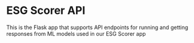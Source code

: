 # ESG Scorer API

This is the Flask app that supports API endpoints for running and getting responses from ML models used in our ESG Scorer app 
